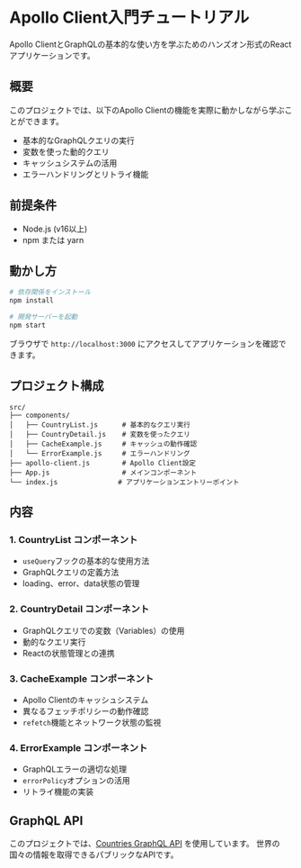 # Apollo Client入門チュートリアル

Apollo ClientとGraphQLの基本的な使い方を学ぶためのハンズオン形式のReactアプリケーションです。

## 概要

このプロジェクトでは、以下のApollo Clientの機能を実際に動かしながら学ぶことができます。

- 基本的なGraphQLクエリの実行
- 変数を使った動的クエリ
- キャッシュシステムの活用
- エラーハンドリングとリトライ機能


## 前提条件

- Node.js (v16以上)
- npm または yarn

## 動かし方

```bash
# 依存関係をインストール
npm install

# 開発サーバーを起動
npm start
```

ブラウザで `http://localhost:3000` にアクセスしてアプリケーションを確認できます。

## プロジェクト構成

```
src/
├── components/
│   ├── CountryList.js      # 基本的なクエリ実行
│   ├── CountryDetail.js    # 変数を使ったクエリ
│   ├── CacheExample.js     # キャッシュの動作確認
│   └── ErrorExample.js     # エラーハンドリング
├── apollo-client.js        # Apollo Client設定
├── App.js                  # メインコンポーネント
└── index.js               # アプリケーションエントリーポイント
```

## 内容

### 1. CountryList コンポーネント
- `useQuery`フックの基本的な使用方法
- GraphQLクエリの定義方法
- loading、error、data状態の管理

### 2. CountryDetail コンポーネント  
- GraphQLクエリでの変数（Variables）の使用
- 動的なクエリ実行
- Reactの状態管理との連携

### 3. CacheExample コンポーネント
- Apollo Clientのキャッシュシステム
- 異なるフェッチポリシーの動作確認
- `refetch`機能とネットワーク状態の監視

### 4. ErrorExample コンポーネント
- GraphQLエラーの適切な処理
- `errorPolicy`オプションの活用
- リトライ機能の実装


## GraphQL API
このプロジェクトでは、[Countries GraphQL API](https://countries.trevorblades.com/graphql) を使用しています。
世界の国々の情報を取得できるパブリックなAPIです。

